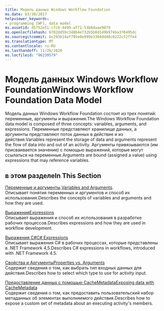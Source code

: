 ```yaml
---
title: Модель данных Windows Workflow Foundation
ms.date: 03/30/2017
helpviewer_keywords:
- programming [WF], data model
ms.assetid: d5752e51-cfc9-4499-af71-53b6daae9879
ms.openlocfilehash: 6702dd59c34864e732b5b0d149b974ba370495dc
ms.sourcegitcommit: bc293b14af795e0e999e3304dd40c0222cf2ffe4
ms.translationtype: MT
ms.contentlocale: ru-RU
ms.lasthandoff: 11/26/2020
ms.locfileid: "96239579"
---
```

# <a name="windows-workflow-foundation-data-model"></a><span data-ttu-id="dbb84-102">Модель данных Windows Workflow Foundation</span><span class="sxs-lookup"><span data-stu-id="dbb84-102">Windows Workflow Foundation Data Model</span></span>

<span data-ttu-id="dbb84-103">Модель данных Windows Workflow Foundation состоит из трех понятий: переменные, аргументы и выражения.</span><span class="sxs-lookup"><span data-stu-id="dbb84-103">The Windows Workflow Foundation data model is composed of three concepts: variables, arguments, and expressions.</span></span> <span data-ttu-id="dbb84-104">Переменные представляют хранилище данных, а аргументы представляют поток данных в действие и из действия.</span><span class="sxs-lookup"><span data-stu-id="dbb84-104">Variables represent the storage of data and arguments represent the flow of data into and out of an activity.</span></span> <span data-ttu-id="dbb84-105">Аргументы привязываются (им присваивается значение) с помощью выражений, которые могут ссылаться на переменные.</span><span class="sxs-lookup"><span data-stu-id="dbb84-105">Arguments are bound (assigned a value) using expressions that may reference variables.</span></span>  
  
## <a name="in-this-section"></a><span data-ttu-id="dbb84-106">в этом разделе</span><span class="sxs-lookup"><span data-stu-id="dbb84-106">In This Section</span></span>  

 <span data-ttu-id="dbb84-107">[Переменные и аргументы](variables-and-arguments.md).</span><span class="sxs-lookup"><span data-stu-id="dbb84-107">[Variables and Arguments](variables-and-arguments.md).</span></span>  
 <span data-ttu-id="dbb84-108">Описывает понятия переменных и аргументов и способ их использования.</span><span class="sxs-lookup"><span data-stu-id="dbb84-108">Describes the concepts of variables and arguments and how they are used.</span></span>  
  
 [<span data-ttu-id="dbb84-109">Выражения</span><span class="sxs-lookup"><span data-stu-id="dbb84-109">Expressions</span></span>](expressions.md)  
 <span data-ttu-id="dbb84-110">Описывает выражения и способ их использования в разработке рабочих процессов.</span><span class="sxs-lookup"><span data-stu-id="dbb84-110">Describes expressions and how they are used in workflow development.</span></span>  
  
 [<span data-ttu-id="dbb84-111">Выражения C#</span><span class="sxs-lookup"><span data-stu-id="dbb84-111">C# Expressions</span></span>](csharp-expressions.md)  
 <span data-ttu-id="dbb84-112">Описывает выражения C# в рабочих процессах, которые представлены в .NET Framework 4,5.</span><span class="sxs-lookup"><span data-stu-id="dbb84-112">Describes C# expressions in workflows, introduced with .NET Framework 4.5.</span></span>  
  
 [<span data-ttu-id="dbb84-113">Свойства и Аргументы</span><span class="sxs-lookup"><span data-stu-id="dbb84-113">Properties vs. Arguments</span></span>](properties-vs-arguments.md)  
 <span data-ttu-id="dbb84-114">Содержит сведения о том, как выбрать тип входных данных для действия.</span><span class="sxs-lookup"><span data-stu-id="dbb84-114">Describes how to select which type to use for activity input.</span></span>  
  
 [<span data-ttu-id="dbb84-115">Предоставление данных с помощью CacheMetadata</span><span class="sxs-lookup"><span data-stu-id="dbb84-115">Exposing data with CacheMetadata</span></span>](exposing-data-with-cachemetadata.md)  
 <span data-ttu-id="dbb84-116">Содержит сведения о том, как предоставить пользовательский набор метаданных об элементах выполняемого действия.</span><span class="sxs-lookup"><span data-stu-id="dbb84-116">Describes how to expose a custom set of metadata about an executing activity's members.</span></span>
